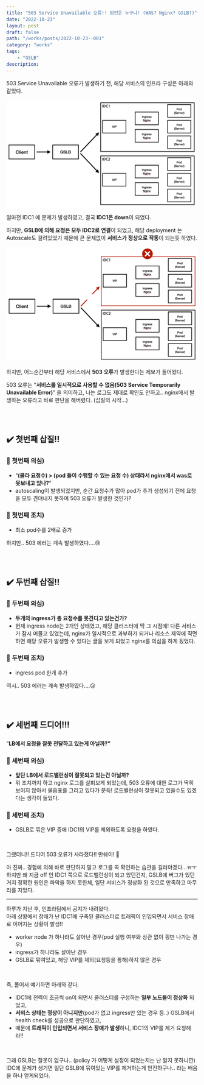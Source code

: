 ```yaml
---
title: "503 Service Unavailable 오류!! 범인은 누구냐! (WAS? Nginx? GSLB?)"
date: "2022-10-23"
layout: post
draft: false
path: "/works/posts/2022-10-23--001"
category: "works"
tags: 
    - "GSLB"
description: 
---
```


503 Service Unavailable 오류가 발생하기 전, 해당 서비스의 인프라 구성은 아래와 같았다.

![](001-1.png)

얼마전 IDC1 에 문제가 발생하였고, 결국 **IDC1은 down**이 되었다.

하지만, **GSLB에 의해 요청은 모두 IDC2로 연결**이 되었고, 해당 deployment 는 Autoscale도 걸려있었기 때문에 큰 문제없이 **서비스가 정상으로 작동**이 되는듯 하였다.

![](001-2.png)

하지만, 어느순간부터 해당 서비스에서 **503 오류**가 발생한다는 제보가 들어왔다.

503 오류는 “**서비스를 일시적으로 사용할 수 없음(503 Service Temporarily Unavailable Error)**” 을 의미하고, 나는 로그도 제대로 확인도 안하고.. nginx에서 발생하는 오류라고 바로 판단을 해버렸다. (삽질의 시작…)

<br/>
<br/>

## ✔️ 첫번째 삽질!!
### 👀 첫번째 의심)

- “**(클라 요청수) > (pod 들이 수행할 수 있는 요청 수) 상태라서 nginx에서 was로 못보내고 있나?**”
- autoscaling이 발생되었지만, 순간 요청수가 많아 pod가 추가 생성되기 전에 요청을 모두 견뎌내지 못하여 503 오류가 발생한 것인가?

### **💩 첫번째 조치)**

- 최소 pod수를 2배로 증가

하지만.. 503 에러는 계속 발생하였다….😢

<br/>
<br/>

## ✔️ 두번째 삽질!!

### **👀 두번째 의심)**

- **두개의 ingress가 총 요청수를 못견디고 있는건가?**
- 현재 ingress node는 2개인 상태였고, 해당 클러스터에 딱 그 시점에! 다른 서비스가 잠시 머물고 있었는데, nginx가 일시적으로 과부하가 되거나 리소스 제약에 직면하면 해당 오류가 발생할 수 있다는 글을 보게 되었고 nginx를 의심을 하게 됬었다.

### **💩 두번째 조치)**

- ingress pod 한개 추가

역시.. 503 에러는 계속 발생하였다….😢

<br/>
<br/>

## ✔️ 세번째 드디어!!!

“**LB에서 요청을 잘못 전달하고 있는게 아닐까?”**

### 👀 세번째 의심)

- **앞단 LB에서 로드밸런싱이 잘못되고 있는건 아닐까?**
- 위 조치까지 하고 nginx 로그를 살펴보게 되었는데, 503 오류에 대한 로그가 딱히 보이지 않아서 물음표를 그리고 있다가 문득! 로드밸런싱이 잘못되고 있을수도 있겠다는 생각이 들었다.

### 🤡 세번째 조치)

- GSLB로 묶은 VIP 중에 IDC1의 VIP를 제외하도록 요청을 하였다.

<br/>

그랬더니!! 드디어 503 오류가 사라졌다!! 만쉐이! 🙌

아 진짜.. 경험에 의해 바로 판단하지 말고 로그를 꼭 확인하는 습관을 길러야겠다…ㅠㅜ  
하지만 왜 지금 off 인 IDC1 쪽으로 로드밸런싱이 되고 있던건지, GSLB에 버그가 있던거지 정확한 원인은 파악을 하지 못한체, 일단 서비스가 정상화 된 것으로 만족하고 마무리를 지었다.

---

하루가 지난 후, 인프라팀에서 공지가 내려왔다.  
아래 상황에서 장애가 난 IDC1에 구축된 클러스터로 트래픽이 인입되면서 서비스 장애로 이어지는 상황이 발생!!

- worker node 가 하나라도 살아난 경우(pod 실행 여부와 상관 없이 핑만 나가는 경우)
- ingress가 하나라도 살아난 경우
- GSLB로 묶여있고, 해당 VIP를 제외(요청등을 통해)하지 않은 경우

<br/>

즉, 풀어서 얘기하면 아래와 같다.
- IDC1에 전력이 조금씩 on이 되면서 클러스터를 구성하는 **일부 노드들이 정상화** 되었고,
- **서비스 상태는 정상이 아니지만**(pod가 없고 ingress만 있는 경우 등..) GSLB에서 health check를 성공으로 판단하였고,
- 때문에 **트래픽이 인입되면서 서비스 장애가 발생**하니, IDC1의 VIP를 제거 요청해라!!

<br/>

그래 GSLB는 잘못이 없구나.. (policy 가 어떻게 설정이 되었는지는 난 알지 못하니깐)
IDC에 문제가 생기면 일단 GSLB에 묶여있는 VIP를 제거하는게 안전하구나.. 라는 배움을 하나 얻게되었다.